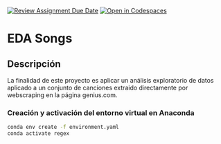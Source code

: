 [![Review Assignment Due Date](https://classroom.github.com/assets/deadline-readme-button-22041afd0340ce965d47ae6ef1cefeee28c7c493a6346c4f15d667ab976d596c.svg)](https://classroom.github.com/a/IldS4KCo)
[![Open in Codespaces](https://classroom.github.com/assets/launch-codespace-2972f46106e565e64193e422d61a12cf1da4916b45550586e14ef0a7c637dd04.svg)](https://classroom.github.com/open-in-codespaces?assignment_repo_id=19473552)

# EDA Songs

## Descripción

La finalidad de este proyecto es aplicar un análisis exploratorio de datos aplicado a un conjunto de canciones extraido directamente por webscraping en la página genius.com. 

### Creación y activación del entorno virtual en Anaconda

```bash
conda env create -f environment.yaml
conda activate regex


